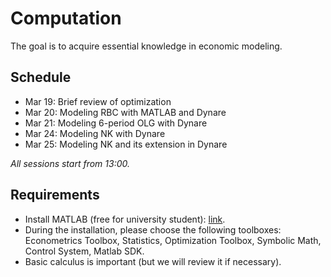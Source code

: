 # Computation

The goal is to acquire essential knowledge in economic modeling.

## Schedule
- Mar 19: Brief review of optimization
- Mar 20: Modeling RBC with MATLAB and Dynare
- Mar 21: Modeling 6-period OLG with Dynare
- Mar 24: Modeling NK with Dynare
- Mar 25: Modeling NK and its extension in Dynare

*All sessions start from 13:00.*

## Requirements
- Install MATLAB (free for university student): [link](https://www.mathworks.com/academia/tah-portal/tohoku-university-31485743.html).
- During the installation, please choose the following toolboxes: Econometrics Toolbox, Statistics, Optimization Toolbox, Symbolic Math, Control System, Matlab SDK.
- Basic calculus is important (but we will review it if necessary).

